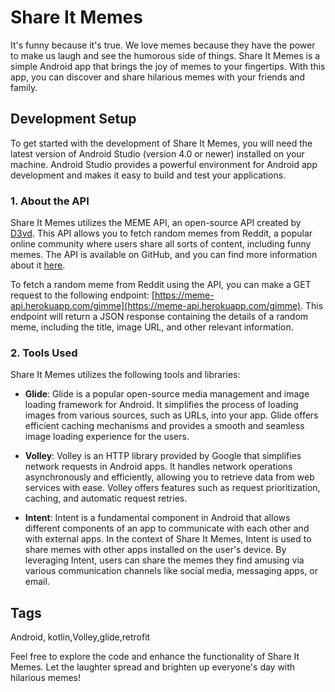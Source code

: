 # Share It Memes

It's funny because it's true. We love memes because they have the power to make us laugh and see the humorous side of things. Share It Memes is a simple Android app that brings the joy of memes to your fingertips. With this app, you can discover and share hilarious memes with your friends and family.

## Development Setup

To get started with the development of Share It Memes, you will need the latest version of Android Studio (version 4.0 or newer) installed on your machine. Android Studio provides a powerful environment for Android app development and makes it easy to build and test your applications.

### 1. About the API

Share It Memes utilizes the MEME API, an open-source API created by [D3vd](https://github.com/D3vd). This API allows you to fetch random memes from Reddit, a popular online community where users share all sorts of content, including funny memes. The API is available on GitHub, and you can find more information about it [here](https://github.com/D3vd/Meme_Api).

To fetch a random meme from Reddit using the API, you can make a GET request to the following endpoint: [https://meme-api.herokuapp.com/gimme](https://meme-api.herokuapp.com/gimme). This endpoint will return a JSON response containing the details of a random meme, including the title, image URL, and other relevant information.

### 2. Tools Used

Share It Memes utilizes the following tools and libraries:

- **Glide**: Glide is a popular open-source media management and image loading framework for Android. It simplifies the process of loading images from various sources, such as URLs, into your app. Glide offers efficient caching mechanisms and provides a smooth and seamless image loading experience for the users.

- **Volley**: Volley is an HTTP library provided by Google that simplifies network requests in Android apps. It handles network operations asynchronously and efficiently, allowing you to retrieve data from web services with ease. Volley offers features such as request prioritization, caching, and automatic request retries.

- **Intent**: Intent is a fundamental component in Android that allows different components of an app to communicate with each other and with external apps. In the context of Share It Memes, Intent is used to share memes with other apps installed on the user's device. By leveraging Intent, users can share the memes they find amusing via various communication channels like social media, messaging apps, or email.

## Tags

Android, kotlin,Volley,glide,retrofit


Feel free to explore the code and enhance the functionality of Share It Memes. Let the laughter spread and brighten up everyone's day with hilarious memes!

